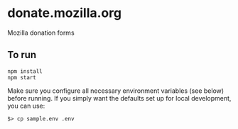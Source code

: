 # donate.mozilla.org
Mozilla donation forms

## To run

```
npm install
npm start
```

Make sure you configure all necessary environment variables (see below) before running. If you simply want the defaults set up for local development, you can use:

```
$> cp sample.env .env
```